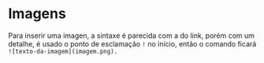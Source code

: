# Imagens

Para inserir uma imagen, a sintaxe é parecida com a do link, porém com um detalhe, é usado o ponto de esclamação `!` no início, então o comando ficará `![texto-da-imagem](imagem.png).`
